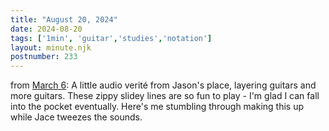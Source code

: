 ```yaml
---
title: "August 20, 2024"
date: 2024-08-20
tags: ['1min', 'guitar','studies','notation']
layout: minute.njk
postnumber: 233
---	
```


from [March 6](https://www.listenfaster.com/main/66/): A little audio verité from Jason's place, layering guitars and more guitars. These zippy slidey lines are so fun to play - I'm glad I can fall into the pocket eventually. Here's me stumbling through making this up while Jace tweezes the sounds.